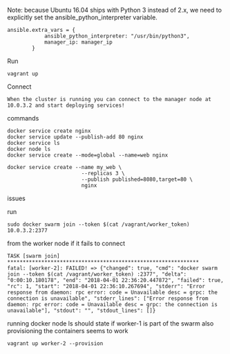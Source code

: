 
Note: because Ubuntu 16.04 ships with Python 3 instead of 2.x, we need to explicitly set the ansible_python_interpreter variable.

```
ansible.extra_vars = {
            ansible_python_interpreter: "/usr/bin/python3",
            manager_ip: manager_ip
        }
```

Run
```
vagrant up
```

Connect
```
When the cluster is running you can connect to the manager node at 10.0.3.2 and start deploying services!
```

commands
```
docker service create nginx 
docker service update --publish-add 80 nginx  
docker service ls  
docker node ls  
docker service create --mode=global --name=web nginx  

docker service create --name my_web \
                        --replicas 3 \
                        --publish published=8080,target=80 \
                        nginx
```

issues  

run
```
sudo docker swarm join --token $(cat /vagrant/worker_token) 10.0.3.2:2377
```

from the worker node if it fails to connect

```
TASK [swarm join] **************************************************************
fatal: [worker-2]: FAILED! => {"changed": true, "cmd": "docker swarm join --token $(cat /vagrant/worker_token) :2377", "delta": "0:00:10.180178", "end": "2018-04-01 22:36:20.447872", "failed": true, "rc": 1, "start": "2018-04-01 22:36:10.267694", "stderr": "Error response from daemon: rpc error: code = Unavailable desc = grpc: the connection is unavailable", "stderr_lines": ["Error response from daemon: rpc error: code = Unavailable desc = grpc: the connection is unavailable"], "stdout": "", "stdout_lines": []}
```

running  docker node ls should state if worker-1 is part of the swarm
also provisioning the containers seems to work
```
vagrant up worker-2 --provision
```
